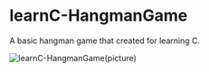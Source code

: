 # learnC-HangmanGame
 A basic hangman game that created for learning C.

 

![learnC-HangmanGame(picture)](https://github.com/Fanitonia/learnC-HangmanGame/assets/152016945/23155012-b13e-4f1f-8744-856892a34d68)
